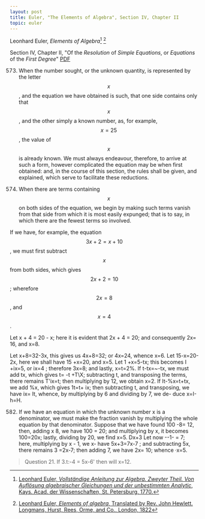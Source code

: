 ```yaml
---
layout: post
title: Euler, "The Elements of Algebra", Section IV, Chapter II
topic: euler
---
```


Leonhard Euler, *Elements of Algebra*[^1] [^2]

[^1]: [Leonhard Euler, *Vollständige Anleitung zur Algebra. Zweyter Theil. Von Auflösung algebraischer Gleichungen und der unbestimmten Analytic*, Kays. Acad. der Wissenschaften, St. Petersburg, 1770.](http://www.nbn-resolving.org/urn/resolver.pl?urn=urn:nbn:de:kobv:b4-200905197591)

[^2]: [Leonhard Euler, *Elements of algebra*, Translated by Rev. John Hewlett. Longmans, Hurst, Rees, Orme, and Co., London, 1822](https://archive.org/details/elementsofalgebr00euleuoft/)

Section IV, Chapter II, "Of the *Resolution* of *Simple Equations*, or *Equations* of the *First Degree*" [PDF](/assets/euler/chapII.pdf)

573. When the number sought, or the unknown quantity,
is represented by the letter $$x$$, and the equation we have
obtained is such, that one side contains only that $$x$$, and the
other simply a known number, as, for example, $$x=25$$, the
value of $$x$$ is already known. We must always endeavour,
therefore, to arrive at such a form, however complicated
the equation may be when first obtained: and, in the
course of this section, the rules shall be given, and
explained, which serve to facilitate these reductions.

581. When there are terms containing $$x$$ on both sides
of the equation, we begin by making such terms vanish
from that side from which it is most easily expunged; that
is to say, in which there are the fewest terms so involved.

If we have, for example, the equation $$3x+2=x+ 10$$,
we must first subtract $$x$$ from both sides, which gives
$$2x+2= 10$$; wherefore $$2x=8$$, and $$x=4$$. 

Let x + 4 = 20 - x; here it is evident that
2x + 4 = 20; and consequently 2x= 16, and x=8.

Let x+8=32-3x, this gives us 4x+8=32; or 4x=24,
whence x=6.
Let 15-x=20-2x, here we shall have
15 +x=20, and x=5.
Let 1 +x=5-tx; this becomes I +ix=5, or ix=4 ;
therefore 3x=8; and lastly, x=t=2%.
If t-tx=~-tx,
we must add tx, which gives t=
-t +T\X; subtracting t, and transposing the terms, there
remains T'ix=t; then multiplying by 12, we obtain x=2.
If It-%x=t+tx, we add %x, which gives 1t=t+
ix; then subtracting t, and transposing, we have ix= It,
whence, by multiplying by 6 and dividing by 7, we de-
duce x=I-h=H.

582. If we have an equation in which the unknown
number x is a denominator, we must make the fraction vanish
by multiplying the whole equation by that denominator.
Suppose that we have found 100 -8= 12, then, adding
x
8, we have 100 = 20; and multiplying by x, it becomes
100=20x; lastly, dividing by 20, we find x=5.
Dx+3
Let now --1- = 7; here, multiplying by x -
1, we
x-
have 5x+3=7x-7 ; and subtracting 5x, there remains
3 =2x-7; then adding 7, we have 2x= 10; whence
·x=5.

> Question 21. If 3.t:-4 = 5x-6' then will x=12.

